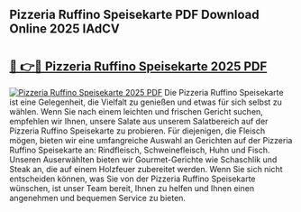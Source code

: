 ## Pizzeria Ruffino Speisekarte PDF Download Online 2025 IAdCV

# <h2><a href="http://gc8svu.nevu.top/?p=Pizzeria+Ruffino+Speisekarte">🔗 👉🔴 Pizzeria Ruffino Speisekarte 2025 PDF</a></h2>

[![Pizzeria Ruffino Speisekarte 2025 PDF](https://i.imgur.com/dBaPXMq.png)](http://gc8svu.nevu.top/?p=Pizzeria+Ruffino+Speisekarte)
Die Pizzeria Ruffino Speisekarte ist eine Gelegenheit, die Vielfalt zu genießen und etwas für sich selbst zu wählen. Wenn Sie nach einem leichten und frischen Gericht suchen, empfehlen wir Ihnen, unsere Salate aus unserem Salatbereich auf der Pizzeria Ruffino Speisekarte zu probieren. Für diejenigen, die Fleisch mögen, bieten wir eine umfangreiche Auswahl an Gerichten auf der Pizzeria Ruffino Speisekarte an: Rindfleisch, Schweinefleisch, Huhn und Fisch. Unseren Auserwählten bieten wir Gourmet-Gerichte wie Schaschlik und Steak an, die auf einem Holzfeuer zubereitet werden. Wenn Sie sich nicht entscheiden können, was Sie von der Pizzeria Ruffino Speisekarte wünschen, ist unser Team bereit, Ihnen zu helfen und Ihnen einen angenehmen und bequemen Service zu bieten.

